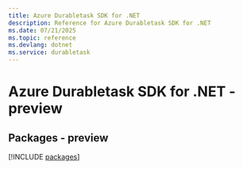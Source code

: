 ```yaml
---
title: Azure Durabletask SDK for .NET
description: Reference for Azure Durabletask SDK for .NET
ms.date: 07/21/2025
ms.topic: reference
ms.devlang: dotnet
ms.service: durabletask
---
```

# Azure Durabletask SDK for .NET - preview
## Packages - preview
[!INCLUDE [packages](durabletask-index.md)]